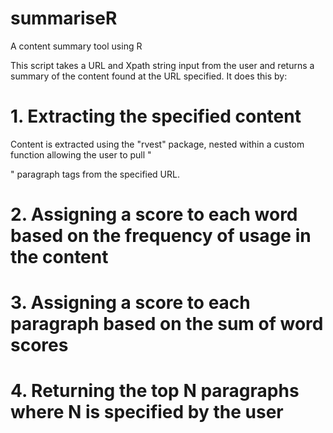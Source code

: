 # summariseR
A content summary tool using R

This script takes a URL and Xpath string input from the user and returns a summary of the content found at the URL specified.
It does this by:

# 1. Extracting the specified content
Content is extracted using the "rvest" package, nested within a custom function allowing the user to pull "<p>" paragraph tags from the specified URL.

# 2. Assigning a score to each word based on the frequency of usage in the content

# 3. Assigning a score to each paragraph based on the sum of word scores

# 4. Returning the top N paragraphs where N is specified by the user
